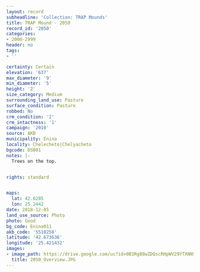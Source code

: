 ```yaml
---
layout: record
subheadline: 'Collection: TRAP Mounds'
title: TRAP Mound - 2050
record_id: '2050'
categories:
- 2000-2999
header: no
tags:
- ''

certainty: Certain
elevation: '637'
max_diameter: '9'
min_diameter: '5'
height: '2'
size_category: Medium
surrounding_land_use: Pasture
surface_condition: Pasture
robbed: No
crm_condition: '2'
crm_intactness: '1'
campaign: '2010'
source: AKB
municipality: Enina
locality: Chelecheto|Chelyacheto
bgcode: DS001
notes: |-
  Trees on the top.


rights: standard


maps:
  lat: 42.6285
  lon: 25.2442
date: 2018-12-05
land_use_source: Photo
photo: Good
bg_code: Enina011
akb_code: '5510258'
latitude: '42.673636'
longitude: '25.421432'
images:
- image_path: https://drive.google.com/uc?id=0B3Rg88wZDQscRHpWV29YTXNNSWM
  title: 2050_Overview.JPG
---
```

